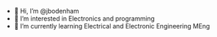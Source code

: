 - 👋 Hi, I’m @jbodenham
- 👀 I’m interested in Electronics and programming
- 🌱 I’m currently learning Electrical and Electronic Engineering MEng


<!---
jbodenham/jbodenham is a ✨ special ✨ repository because its `README.md` (this file) appears on your GitHub profile.
You can click the Preview link to take a look at your changes.
--->

